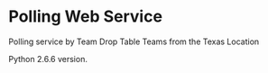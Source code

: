 Polling Web Service
===================
Polling service by Team Drop Table Teams from the Texas Location

Python 2.6.6 version.